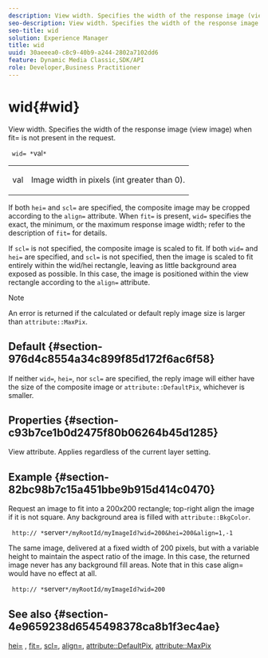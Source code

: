 ```yaml
---
description: View width. Specifies the width of the response image (view image) when fit= is not present in the request.
seo-description: View width. Specifies the width of the response image (view image) when fit= is not present in the request.
seo-title: wid
solution: Experience Manager
title: wid
uuid: 30aeeea0-c8c9-40b9-a244-2802a7102dd6
feature: Dynamic Media Classic,SDK/API
role: Developer,Business Practitioner
---
```


# wid{#wid}

View width. Specifies the width of the response image (view image) when fit= is not present in the request.

 ` wid= *`val`*`

<table id="simpletable_E217453246F5441C896C1F69EA4D4218"> 
 <tr class="strow"> 
  <td class="stentry"> <p> <span class="varname"> val </span> </p> </td> 
  <td class="stentry"> <p>Image width in pixels (int greater than 0). </p> </td> 
 </tr> 
</table>

If both `hei=` and `scl=` are specified, the composite image may be cropped according to the `align=` attribute. When `fit=` is present, `wid=` specifies the exact, the minimum, or the maximum response image width; refer to the description of `fit=` for details.

If `scl=` is not specified, the composite image is scaled to fit. If both `wid=` and `hei=` are specified, and `scl=` is not specified, then the image is scaled to fit entirely within the wid/hei rectangle, leaving as little background area exposed as possible. In this case, the image is positioned within the view rectangle according to the `align=` attribute.

>[!NOTE]
>
>An error is returned if the calculated or default reply image size is larger than `attribute::MaxPix`.

## Default {#section-976d4c8554a34c899f85d172f6ac6f58}

If neither `wid=`, `hei=`, nor `scl=` are specified, the reply image will either have the size of the composite image or `attribute::DefaultPix`, whichever is smaller.

## Properties {#section-c93b7ce1b0d2475f80b06264b45d1285}

View attribute. Applies regardless of the current layer setting.

## Example {#section-82bc98b7c15a451bbe9b915d414c0470}

Request an image to fit into a 200x200 rectangle; top-right align the image if it is not square. Any background area is filled with `attribute::BkgColor`.

` http:// *`server`*/myRootId/myImageId?wid=200&hei=200&align=1,-1`

The same image, delivered at a fixed width of 200 pixels, but with a variable height to maintain the aspect ratio of the image. In this case, the returned image never has any background fill areas. Note that in this case align= would have no effect at all.

` http:// *`server`*/myRootId/myImageId?wid=200`

## See also {#section-4e9659238d6545498378ca8b1f3ec4ae}

[hei=](../../../../../is-api/http-ref/image-serving-api-ref/c-http-protocol-reference/c-command-reference/r-is-http-hei.md#reference-6d6f556ccc0e4b98a815e8a5c1944a96) , [fit=](../../../../../is-api/http-ref/image-serving-api-ref/c-http-protocol-reference/c-command-reference/r-fit.md#reference-f11bff6d93d143d6b135de3a923bc989), [scl=](../../../../../is-api/http-ref/image-serving-api-ref/c-http-protocol-reference/c-command-reference/r-scl.md#reference-b2a74e493d0d407e98fe350551ba3fcc), [align=](../../../../../is-api/http-ref/image-serving-api-ref/c-http-protocol-reference/c-command-reference/r-align.md#reference-b7d6b87c75124d78884f916dd6544bc7), [attribute::DefaultPix](../../../../../is-api/image-catalog/image-serving-api-ref/c-image-catalog-reference/c-attributes-reference/r-defaultpix.md#reference-996b2c22b30f4fd9b970c84063306df1), [attribute::MaxPix](../../../../../is-api/image-catalog/image-serving-api-ref/c-image-catalog-reference/c-attributes-reference/r-maxpix.md#reference-e167d396ac794079ba8b5e6eb16eeda5) 
